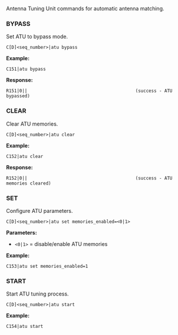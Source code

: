 Antenna Tuning Unit commands for automatic antenna matching.

### BYPASS

Set ATU to bypass mode.

```
C[D]<seq_number>|atu bypass
```

**Example:**
```
C151|atu bypass
```

**Response:**
```
R151|0||                                         (success - ATU bypassed)
```

### CLEAR

Clear ATU memories.

```
C[D]<seq_number>|atu clear
```

**Example:**
```
C152|atu clear
```

**Response:**
```
R152|0||                                         (success - ATU memories cleared)
```

### SET

Configure ATU parameters.

```
C[D]<seq_number>|atu set memories_enabled=<0|1>
```

**Parameters:**
- `<0|1>` = disable/enable ATU memories

**Example:**
```
C153|atu set memories_enabled=1
```

### START

Start ATU tuning process.

```
C[D]<seq_number>|atu start
```

**Example:**
```
C154|atu start
```